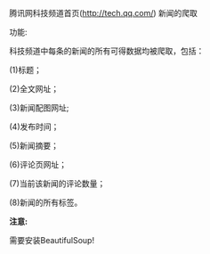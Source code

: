 腾讯网科技频道首页(http://tech.qq.com/) 新闻的爬取


<p>功能:</p>
<p>科技频道中每条的新闻的所有可得数据均被爬取，包括：</p>
  <p>   (1)标题；</p>
  <p>   (2)全文网址；</p>
  <p>   (3)新闻配图网址;</p>
  <p>   (4)发布时间；</p>
  <p>   (5)新闻摘要；</p>
  <p>   (6)评论页网址；</p>
  <p>   (7)当前该新闻的评论数量；</p>
  <p>   (8)新闻的所有标签。</p>
  
  
  
<p><strong>注意:</strong></p>
需要安装BeautifulSoup!
